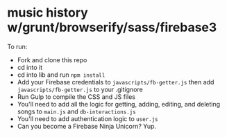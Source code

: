 # music history w/grunt/browserify/sass/firebase3

To run:
+ Fork and clone this repo
+ cd into it
+ cd into lib and run `npm install`
+ Add your Firebase credentials to `javascripts/fb-getter.js` then add `javascripts/fb-getter.js` to your .gitignore
+ Run Gulp to compile the CSS and JS files
+ You'll need to add all the logic for getting, adding, editing, and deleting songs to `main.js` and `db-interactions.js`
+ You'll need to add authentication logic to `user.js`
+ Can you become a Firebase Ninja Unicorn? Yup.
